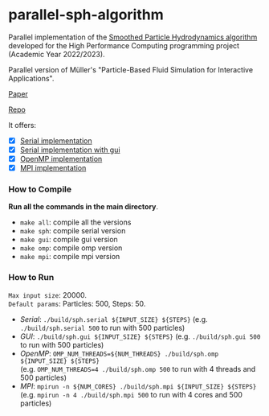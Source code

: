 # parallel-sph-algorithm

Parallel implementation of the [Smoothed Particle Hydrodynamics algorithm](https://en.wikipedia.org/wiki/Smoothed-particle_hydrodynamics) developed for the High Performance Computing programming project (Academic Year 2022/2023).

Parallel version of Müller's "Particle-Based Fluid Simulation for Interactive Applications".

[Paper](https://matthias-research.github.io/pages/publications/sca03.pdf)

[Repo](https://github.com/cerrno/mueller-sph)

It offers:

- [x] [Serial implementation](https://github.com/LorenzoDrudi/parallel-sph-algorithm/blob/master/src/sph.c) 
- [x] [Serial implementation with gui](https://github.com/LorenzoDrudi/parallel-sph-algorithm/blob/master/src/sph.c)
- [x] [OpenMP implementation](https://github.com/LorenzoDrudi/parallel-sph-algorithm/blob/master/src/omp-sph.c)
- [x] [MPI implementation](https://github.com/LorenzoDrudi/parallel-sph-algorithm/blob/master/src/mpi-sph.c)

### How to Compile

**Run all the commands in the main directory**.

- ```make all```: compile all the versions 
- ```make sph```: compile serial version 
- ```make gui```: compile gui version
- ```make omp```: compile omp version 
- ```make mpi```: compile mpi version

### How to Run

`Max input size`: 20000. \
`Default params`: Particles: 500, Steps: 50.


- *Serial*: ```./build/sph.serial ${INPUT_SIZE} ${STEPS}``` (e.g. ```./build/sph.serial 500``` to run with 500 particles)
- *GUI*: ```./build/sph.gui ${INPUT_SIZE} ${STEPS}``` (e.g. ```./build/sph.gui 500``` to run with 500 particles)
- *OpenMP*: ```OMP_NUM_THREADS=${NUM_THREADS} ./build/sph.omp ${INPUT_SIZE} ${STEPS}``` \
  (e.g. ```OMP_NUM_THREADS=4 ./build/sph.omp 500``` to run with 4 threads and 500 particles)
- *MPI*: ```mpirun -n ${NUM_CORES} ./build/sph.mpi ${INPUT_SIZE} ${STEPS}``` \
  (e.g. ```mpirun -n 4 ./build/sph.mpi 500``` to run with 4 cores and 500 particles)
  
  
 
  
  
